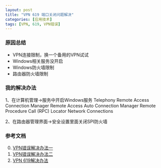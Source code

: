 ```yaml
---
layout: post
title: "VPN 619 端口关闭问题解决"
categories: [应用技术]
tags: [VPN, 619, VPN错误]
---
```


### 原因总结
+ VPN连接限制，换一个备用的VPN试试
+ Windows相关服务没开启
+ Windows防火墙限制
+ 路由器防火墙限制


### 我的解决办法
1、在计算机管理->服务中开启Windows服务
Telephony 
Remote Access Connection Manager 
Remote Access Auto Connection Manager 
Remote Procedure Call (RPC) Locator
Network Connections

2、在路由器管理界面->安全设置里面关闭SPI防火墙


### 参考文档
0. [VPN错误解决办法一][2]
1. [VPN错误解决办法二][3]
2. [VPN 619解决办法][1]

[1]: http://jingyan.baidu.com/article/49711c61418c45fa441b7cde.html "VPN 619  解决办法"
[2]: http://jingyan.baidu.com/article/49711c61501a6afa451b7c4c.html "VPN错误解决办法一"
[3]: http://jingyan.baidu.com/article/a378c9609e3952b329283074.html "VPN错误解决办法二"